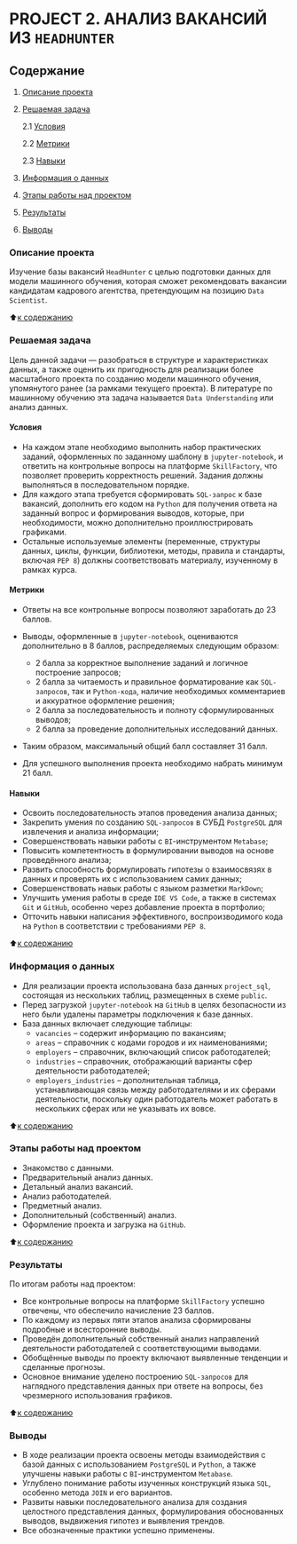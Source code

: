# **PROJECT 2. АНАЛИЗ ВАКАНСИЙ ИЗ `HEADHUNTER`**

## **Содержание**

1. [Описание проекта](https://github.com/MaksVikBra/DS_Homework/tree/main/PROJECT-2.Job_analysis_from_HeadHunter/README.md#Описание-проекта)  
2. [Решаемая задача](https://github.com/MaksVikBra/DS_Homework/tree/main/PROJECT-2.Job_analysis_from_HeadHunter/README.md#Решаемая-задача)

    2.1 [Условия](https://github.com/MaksVikBra/DS_Homework/tree/main/PROJECT-2.Job_analysis_from_HeadHunter/README.md#Условия)

    2.2 [Метрики](https://github.com/MaksVikBra/DS_Homework/tree/main/PROJECT-2.Job_analysis_from_HeadHunter/README.md#Метрики)

    2.3 [Навыки](https://github.com/MaksVikBra/DS_Homework/tree/main/PROJECT-2.Job_analysis_from_HeadHunter/README.md#Навыки)

3. [Информация о данных](https://github.com/MaksVikBra/DS_Homework/tree/main/PROJECT-2.Job_analysis_from_HeadHunter/README.md#Информация-о-данных)  
4. [Этапы работы над проектом](https://github.com/MaksVikBra/DS_Homework/tree/main/PROJECT-2.Job_analysis_from_HeadHunter/README.md#Этапы-работы-над-проектом)  
5. [Результаты](https://github.com/MaksVikBra/DS_Homework/tree/main/PROJECT-2.Job_analysis_from_HeadHunter/README.md#Результаты)
6. [Выводы](https://github.com/MaksVikBra/DS_Homework/tree/main/PROJECT-2.Job_analysis_from_HeadHunter/README.md#Выводы)

### **Описание проекта**

Изучение базы вакансий `HeadHunter` с целью подготовки данных для модели машинного обучения, которая сможет рекомендовать вакансии кандидатам кадрового агентства, претендующим на позицию `Data Scientist`.

:arrow_up:[к содержанию](https://github.com/MaksVikBra/DS_Homework/tree/main/PROJECT-2.Job_analysis_from_HeadHunter/README.md#Содержание)

### **Решаемая задача**

Цель данной задачи — разобраться в структуре и характеристиках данных, а также оценить их пригодность для реализации более масштабного проекта по созданию модели машинного обучения, упомянутого ранее (за рамками текущего проекта). В литературе по машинному обучению эта задача называется `Data Understanding` или анализ данных.

#### **Условия**

- На каждом этапе необходимо выполнить набор практических заданий, оформленных по заданному шаблону в `jupyter-notebook`, и ответить на контрольные вопросы на платформе `SkillFactory`, что позволяет проверить корректность решений. Задания должны выполняться в последовательном порядке.  
- Для каждого этапа требуется сформировать `SQL-запрос` к базе вакансий, дополнить его кодом на `Python` для получения ответа на заданный вопрос и формирования выводов, которые, при необходимости, можно дополнительно проиллюстрировать графиками.  
- Остальные используемые элементы (переменные, структуры данных, циклы, функции, библиотеки, методы, правила и стандарты, включая `PEP 8`) должны соответствовать материалу, изученному в рамках курса.

#### **Метрики**

- Ответы на все контрольные вопросы позволяют заработать до 23 баллов.  
- Выводы, оформленные в `jupyter-notebook`, оцениваются дополнительно в 8 баллов, распределяемых следующим образом:  
  - 2 балла за корректное выполнение заданий и логичное построение запросов;  
  - 2 балла за читаемость и правильное форматирование как `SQL-запросов`, так и `Python-кода`, наличие необходимых комментариев и аккуратное оформление решения;  
  - 2 балла за последовательность и полноту сформулированных выводов;  
  - 2 балла за проведение дополнительных исследований данных.

- Таким образом, максимальный общий балл составляет 31 балл.  
- Для успешного выполнения проекта необходимо набрать минимум 21 балл.

#### **Навыки**

- Освоить последовательность этапов проведения анализа данных;  
- Закрепить умения по созданию `SQL-запросов` в СУБД `PostgreSQL` для извлечения и анализа информации;  
- Совершенствовать навыки работы с `BI`-инструментом `Metabase`;  
- Повысить компетентность в формулировании выводов на основе проведённого анализа;  
- Развить способность формулировать гипотезы о взаимосвязях в данных и проверять их с использованием самих данных;  
- Совершенствовать навык работы с языком разметки `MarkDown`;  
- Улучшить умения работы в среде `IDE VS Code`, а также в системах `Git` и `GitHub`, особенно через добавление проекта в портфолио;  
- Отточить навыки написания эффективного, воспроизводимого кода на `Python` в соответствии с требованиями `PEP 8`.

:arrow_up:[к содержанию](https://github.com/MaksVikBra/DS_Homework/tree/main/PROJECT-2.Job_analysis_from_HeadHunter/README.md#Содержание)

### **Информация о данных**

- Для реализации проекта использована база данных `project_sql`, состоящая из нескольких таблиц, размещенных в схеме `public`.
- Перед загрузкой `jupyter-notebook` на `GitHub` в целях безопасности из него были удалены параметры подключения к базе данных.
- База данных включает следующие таблицы:
  - `vacancies` – содержит информацию по вакансиям;
  - `areas` – справочник с кодами городов и их наименованиями;
  - `employers` – справочник, включающий список работодателей;
  - `industries` – справочник, отображающий варианты сфер деятельности работодателей;
  - `employers_industries` – дополнительная таблица, устанавливающая связь между работодателями и их сферами деятельности, поскольку один работодатель может работать в нескольких сферах или не указывать их вовсе.
  
:arrow_up:[к содержанию](https://github.com/MaksVikBra/DS_Homework/tree/main/PROJECT-2.Job_analysis_from_HeadHunter/README.md#Содержание)

### **Этапы работы над проектом**

- Знакомство с данными.  
- Предварительный анализ данных.  
- Детальный анализ вакансий.  
- Анализ работодателей.  
- Предметный анализ.  
- Дополнительный (собственный) анализ.  
- Оформление проекта и загрузка на `GitHub`.

:arrow_up:[к содержанию](https://github.com/MaksVikBra/DS_Homework/tree/main/PROJECT-2.Job_analysis_from_HeadHunter/README.md#Содержание)

### **Результаты**

По итогам работы над проектом:

- Все контрольные вопросы на платформе `SkillFactory` успешно отвечены, что обеспечило начисление 23 баллов.
- По каждому из первых пяти этапов анализа сформированы подробные и всесторонние выводы.
- Проведён дополнительный собственный анализ направлений деятельности работодателей с соответствующими выводами.
- Обобщённые выводы по проекту включают выявленные тенденции и сделанные прогнозы.
- Основное внимание уделено построению `SQL-запросов` для наглядного представления данных при ответе на вопросы, без чрезмерного использования графиков. 

:arrow_up:[к содержанию](https://github.com/MaksVikBra/DS_Homework/tree/main/PROJECT-2.Job_analysis_from_HeadHunter/README.md#Содержание)

### **Выводы**

- В ходе реализации проекта освоены методы взаимодействия с базой данных с использованием `PostgreSQL` и `Python`, а также улучшены навыки работы с `BI`-инструментом `Metabase`.
- Углублено понимание работы изученных конструкций языка `SQL`, особенно метода `JOIN` и его вариантов.
- Развиты навыки последовательного анализа для создания целостного представления данных, формулирования обоснованных выводов, выдвижения гипотез и выявления трендов.
- Все обозначенные практики успешно применены.
